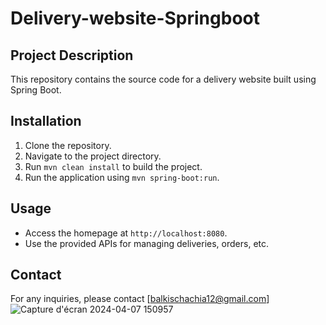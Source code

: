 ﻿# Delivery-website-Springboot
## Project Description
This repository contains the source code for a delivery website built using Spring Boot.
## Installation
1. Clone the repository.
2. Navigate to the project directory.
3. Run `mvn clean install` to build the project.
4. Run the application using `mvn spring-boot:run`.

## Usage
- Access the homepage at `http://localhost:8080`.
- Use the provided APIs for managing deliveries, orders, etc.

## Contact
For any inquiries, please contact [balkischachia12@gmail.com]
![Capture d'écran 2024-04-07 150957](https://github.com/balkisch1/Delivery-website-Springboot/assets/114836031/8936b2a3-2e4c-4b04-9deb-32bc6783e9de)

